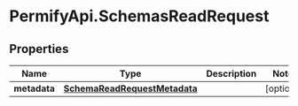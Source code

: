 # PermifyApi.SchemasReadRequest

## Properties

Name | Type | Description | Notes
------------ | ------------- | ------------- | -------------
**metadata** | [**SchemaReadRequestMetadata**](SchemaReadRequestMetadata.md) |  | [optional] 


